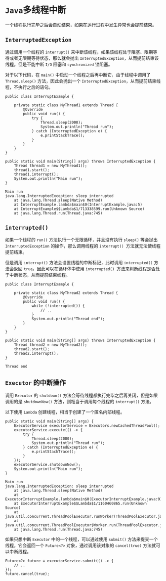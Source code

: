 # `Java`多线程中断

一个线程执行完毕之后会自动结束，如果在运行过程中发生异常也会提前结束。

## `InterruptedException`

通过调用一个线程的 `interrupt()` 来中断该线程，如果该线程处于阻塞、限期等待或者无限期等待状态，那么就会抛出 `InterruptedException`，从而提前结束该线程。但是不能中断 `I/O` 阻塞和 `synchronized` 锁阻塞。

对于以下代码，在 `main()` 中启动一个线程之后再中断它，由于线程中调用了 `Thread.sleep()` 方法，因此会抛出一个 `InterruptedException`，从而提前结束线程，不执行之后的语句。

```
public class InterruptExample {

    private static class MyThread1 extends Thread {
        @Override
        public void run() {
            try {
                Thread.sleep(2000);
                System.out.println("Thread run");
            } catch (InterruptedException e) {
                e.printStackTrace();
            }
        }
    }
}
```

```
public static void main(String[] args) throws InterruptedException {
    Thread thread1 = new MyThread1();
    thread1.start();
    thread1.interrupt();
    System.out.println("Main run");
}

```

```
Main run
java.lang.InterruptedException: sleep interrupted
    at java.lang.Thread.sleep(Native Method)
    at InterruptExample.lambda$main$0(InterruptExample.java:5)
    at InterruptExample$$Lambda$1/713338599.run(Unknown Source)
    at java.lang.Thread.run(Thread.java:745)

```

## `interrupted()`


如果一个线程的 `run()` 方法执行一个无限循环，并且没有执行 `sleep()` 等会抛出 `InterruptedException` 的操作，那么调用线程的 `interrupt() `方法就无法使线程提前结束。

但是调用 `interrupt()` 方法会设置线程的中断标记，此时调用 `interrupted()` 方法会返回 `true`。因此可以在循环体中使用 `interrupted() `方法来判断线程是否处于中断状态，从而提前结束线程。

```
public class InterruptExample {

    private static class MyThread2 extends Thread {
        @Override
        public void run() {
            while (!interrupted()) {
                // ..
            }
            System.out.println("Thread end");
        }
    }
}
```

```
public static void main(String[] args) throws InterruptedException {
    Thread thread2 = new MyThread2();
    thread2.start();
    thread2.interrupt();
}

```

```
Thread end
```

## `Executor` 的中断操作

调用 `Executor` 的 `shutdown()` 方法会等待线程都执行完毕之后再关闭，但是如果调用的是 `shutdownNow()` 方法，则相当于调用每个线程的 `interrupt()` 方法。

以下使用 `Lambda` 创建线程，相当于创建了一个匿名内部线程。

```
public static void main(String[] args) {
    ExecutorService executorService = Executors.newCachedThreadPool();
    executorService.execute(() -> {
        try {
            Thread.sleep(2000);
            System.out.println("Thread run");
        } catch (InterruptedException e) {
            e.printStackTrace();
        }
    });
    executorService.shutdownNow();
    System.out.println("Main run");
}
```

```
Main run
java.lang.InterruptedException: sleep interrupted
    at java.lang.Thread.sleep(Native Method)
    at ExecutorInterruptExample.lambda$main$0(ExecutorInterruptExample.java:9)
    at ExecutorInterruptExample$$Lambda$1/1160460865.run(Unknown Source)
    at java.util.concurrent.ThreadPoolExecutor.runWorker(ThreadPoolExecutor.java:1142)
    at java.util.concurrent.ThreadPoolExecutor$Worker.run(ThreadPoolExecutor.java:617)
    at java.lang.Thread.run(Thread.java:745)
```

如果只想中断 `Executor` 中的一个线程，可以通过使用 `submit()` 方法来提交一个线程，它会返回一个 `Future<?>` 对象，通过调用该对象的 `cancel(true)` 方法就可以中断线程。

```
Future<?> future = executorService.submit(() -> {
    // ..
});
future.cancel(true);
```
